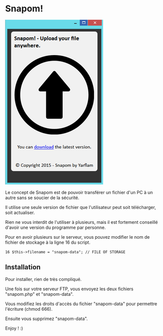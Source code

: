 # Snapom!

![Snapom](snapom.png)

Le concept de Snapom est de pouvoir transférer un fichier d'un PC à un autre sans se soucier de la sécurité.

Il utilise une seule version de fichier que l'utilisateur peut soit télécharger, soit actualiser.

Rien ne vous interdit de l'utiliser à plusieurs, mais il est fortement conseillé d'avoir une version du programme par personne.

Pour en avoir plusieurs sur le serveur, vous pouvez modifier le nom de fichier de stockage à la ligne 16 du script.

```
16 $this->filename = "snapom-data"; // FILE OF STORAGE
```

## Installation

Pour installer, rien de très compliqué.

Une fois sur votre serveur FTP, vous envoyez les deux fichiers "snapom.php" et "snapom-data".

Vous modifiez les droits d'accès du fichier "snapom-data" pour permettre l'écriture (chmod 666).

Ensuite vous supprimez "snapom-data".

Enjoy ! :)